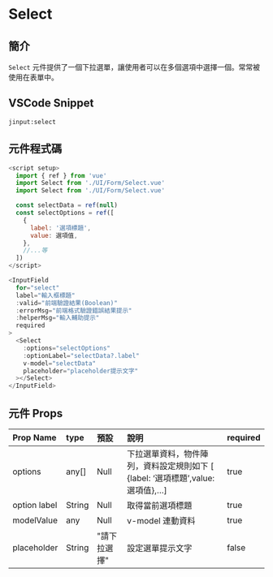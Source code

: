 # Select <Badge type="info" text="複合元件" />

## 簡介

`Select` 元件提供了一個下拉選單，讓使用者可以在多個選項中選擇一個。常常被使用在表單中。

## VSCode Snippet

```
jinput:select
```

## 元件程式碼

```javascript
<script setup>
  import { ref } from 'vue'
  import Select from './UI/Form/Select.vue'
  import Select from './UI/Form/Select.vue'

  const selectData = ref(null)
  const selectOptions = ref([
    {
      label: '選項標題',
      value: 選項值,
    },
    //...等
  ])
</script>

<InputField
  for="select"
  label="輸入框標題"
  :valid="前端驗證結果(Boolean)"
  :errorMsg="前端格式驗證錯誤結果提示"
  :helperMsg="輸入輔助提示"
  required
>
  <Select
    :options="selectOptions"
    :optionLabel="selectData?.label"
    v-model="selectData"
    placeholder="placeholder提示文字"
  ></Select>
</InputField>
```

## 元件 Props

| Prop Name    | type   | 預設         | 說明                                                                            | required |
| :----------- | :----- | :----------- | :------------------------------------------------------------------------------ | :------- |
| options      | any[]  | Null         | 下拉選單資料，物件陣列，資料設定規則如下 [ {label: ‘選項標題’,value: 選項值},…] | true     |
| option label | String | Null         | 取得當前選項標題                                                                | true     |
| modelValue   | any    | Null         | v-model 連動資料                                                                | true     |
| placeholder  | String | "請下拉選擇" | 設定選單提示文字                                                                | false    |
